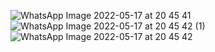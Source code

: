 ![WhatsApp Image 2022-05-17 at 20 45 41](https://user-images.githubusercontent.com/89893117/168825900-360b83d8-e6b3-4703-ba6c-0d15f4643154.jpeg)
![WhatsApp Image 2022-05-17 at 20 45 42 (1)](https://user-images.githubusercontent.com/89893117/168825909-4b3c0ba0-2249-4e7c-be85-82370d724443.jpeg)
![WhatsApp Image 2022-05-17 at 20 45 42](https://user-images.githubusercontent.com/89893117/168825917-d207e92f-18a7-4a5a-97e4-505158e72b9e.jpeg)
